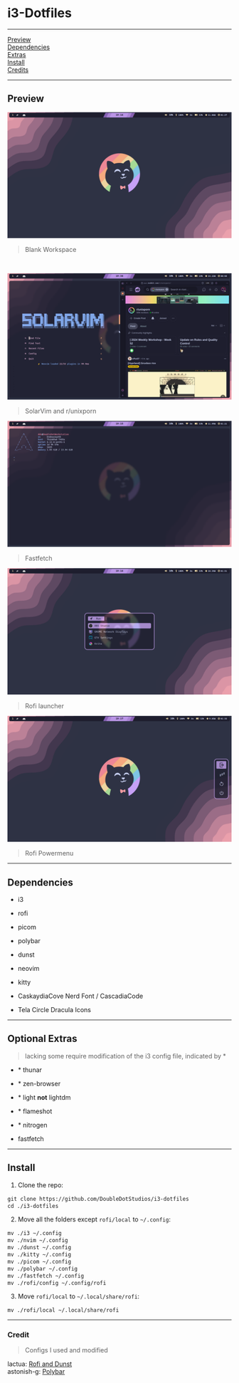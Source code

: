 # i3-Dotfiles
---

[Preview](#preview)  
[Dependencies](#dependencies)  
[Extras](#optional-extras)  
[Install](#install)  
[Credits](#credit)  

---

## Preview

![Empty](<./assets/Blank Workspace.png>)
> Blank Workspace
<br>

![Empty](<./assets/Two Windows Open.png>)
> SolarVim and r/unixporn


![Empty](<./assets/System Fetch.png>)
> Fastfetch


![Empty](<./assets/Rofi Launcher.png>)
> Rofi launcher


![Empty](<./assets/Rofi Powermenu.png>)
> Rofi Powermenu


---

## Dependencies
- i3

- rofi
- picom
- polybar
- dunst

- neovim
- kitty

- CaskaydiaCove Nerd Font / CascadiaCode
- Tela Circle Dracula Icons

---

## Optional Extras
> lacking some require modification of the i3 config file, indicated by *


- \* thunar
- \* zen-browser
- \* light **not** lightdm
- \* flameshot
- \* nitrogen

- fastfetch

---

## Install

1. Clone the repo:
```console
git clone https://github.com/DoubleDotStudios/i3-dotfiles
cd ./i3-dotfiles
```

2. Move all the folders except `rofi/local` to `~/.config`:
```console
mv ./i3 ~/.config
mv ./nvim ~/.config
mv ./dunst ~/.config
mv ./kitty ~/.config
mv ./picom ~/.config
mv ./polybar ~/.config
mv ./fastfetch ~/.config
mv ./rofi/config ~/.config/rofi
```

3. Move `rofi/local` to `~/.local/share/rofi`:
```console
mv ./rofi/local ~/.local/share/rofi
```

---

### Credit
> Configs I used and modified 

lactua: [Rofi and Dunst](https://github.com/lactua/dotfiles/tree/master/dots/rofi)  
astonish-g: [Polybar](https://github.com/astonish-g/i3-everforest-dotfiles/tree/main/.config/polybar)
